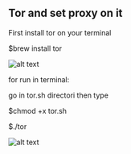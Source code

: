 ## Tor and set proxy on it

First install tor on your terminal

$brew install tor

![alt text](https://github.com/UnknownAMA/tor-mac/blob/master/images/1.jpg?raw=true)

for run in terminal:

go in tor.sh directori then type

$chmod +x tor.sh

$./tor

![alt text](https://github.com/UnknownAMA/tor-mac/blob/master/images/2.jpg?raw=true)
